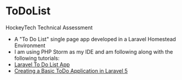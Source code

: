 # ToDoList

HockeyTech Technical Assessment
- A "To Do List" single page app developed in a Laravel Homestead Environment  
- I am using PHP Storm as my IDE and am following along with the following tutorials: 
- [Laravel To Do List App](https://www.youtube.com/watch?v=sfSjm-MwhNM&list=PLfdtiltiRHWGH8AngyP6cp525_R_NExcR&index=1)
- [Creating a Basic ToDo Application in Laravel 5](https://www.flynsarmy.com/2015/02/creating-a-basic-todo-application-in-laravel-5-part-1/)
